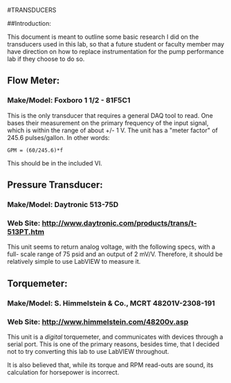 #TRANSDUCERS

##Introduction:

This document is meant to outline some basic research I did on the transducers
used in this lab, so that a future student or faculty member may have direction
on how to replace instrumentation for the pump performance lab if they choose
to do so.

## Flow Meter:

### Make/Model: Foxboro 1 1/2 - 81F5C1

This is the only transducer that requires a general DAQ tool to read. One bases
their measurement on the primary frequency of the input signal, which is within
the range of about +/- 1 V. The unit has a "meter factor" of 
245.6 pulses/gallon. In other words:

    GPM = (60/245.6)*f

This should be in the included VI.

## Pressure Transducer:

### Make/Model: Daytronic 513-75D

### Web Site: http://www.daytronic.com/products/trans/t-513PT.htm

This unit seems to return analog voltage, with the following specs, with a full-
scale range of 75 psid and an output of 2 mV/V. Therefore, it should be
relatively simple to use LabVIEW to measure it.

## Torquemeter:

### Make/Model: S. Himmelstein & Co., MCRT 48201V-2308-191

### Web Site: http://www.himmelstein.com/48200v.asp

This unit is a *digital* torquemeter, and communicates with devices through a
serial port. This is one of the primary reasons, besides time, that I decided
not to try converting this lab to use LabVIEW throughout.

It is also believed that, while its torque and RPM read-outs are
sound, its calculation for horsepower is incorrect.
